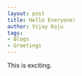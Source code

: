 ```yaml
---
layout: post
title: Hello Everyone! 
author: Vijay Koju
tags:
- Blogs
- Greetings
---
```


This is exciting.
